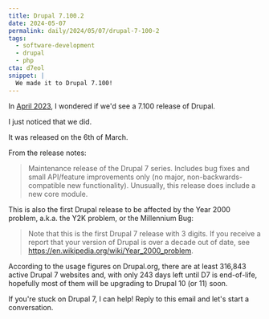```yaml
---
title: Drupal 7.100.2
date: 2024-05-07
permalink: daily/2024/05/07/drupal-7-100-2
tags:
  - software-development
  - drupal
  - php
cta: d7eol
snippet: |
  We made it to Drupal 7.100!
---
```


In [April 2023][post], I wondered if we'd see a 7.100 release of Drupal.

I just noticed that we did.

It was released on the 6th of March.

From the release notes:

> Maintenance release of the Drupal 7 series. Includes bug fixes and small API/feature improvements only (no major, non-backwards-compatible new functionality). Unusually, this release does include a new core module.

This is also the first Drupal release to be affected by the Year 2000 problem, a.k.a. the Y2K problem, or the Millennium Bug:

> Note that this is the first Drupal 7 release with 3 digits. If you receive a report that your version of Drupal is over a decade out of date, see https://en.wikipedia.org/wiki/Year_2000_problem.

According to the usage figures on Drupal.org, there are at least 316,843 active Drupal 7 websites and, with only 243 days left until D7 is end-of-life, hopefully most of them will be upgrading to Drupal 10 (or 11) soon.

If you're stuck on Drupal 7, I can help! Reply to this email and let's start a conversation.

[post]: {{site.url}}/daily/2023/04/30/will-we-see-drupal-7-100
